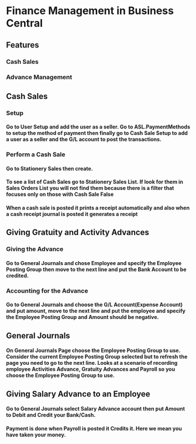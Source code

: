# Finance Management in Business Central
## Features
### Cash Sales
### Advance Management

## Cash Sales
### Setup
#### Go to User Setup and add the user as a seller. Go to ASL.PaymentMethods to setup the method of payment then finally go to Cash Sale Setup to add a user as a seller and the G/L account to post the transactions.
### Perform a Cash Sale
#### Go to Stationery Sales then create.
#### To see a list of Cash Sales go to Stationery Sales List. If look for them in Sales Orders List you will not find them because there is a filter that focuses only on those with Cash Sale False
#### When a cash sale is posted it prints a receipt automatically and also when a cash receipt journal is posted it generates a receipt

## Giving Gratuity and Activity Advances
### Giving the Advance
#### Go to General Journals and chose Employee and specify the Employee Posting Group then move to the next line and put the Bank Account to be credited.
### Accounting for the Advance
#### Go to General Journals and choose the G/L Account(Expense Account) and put amount, move to the next line and put the employee and specify the Employee Posting Group and Amount should be negative.

## General Journals
#### On General Journals Page choose the Employee Posting Group to use. Consider the current Employee Posting Group selected but to refresh the page you need to go to the next line. Looks at a scenario of recording employee Activities Advance, Gratuity Advances and Payroll so you choose the Employee Posting Group to use.

## Giving Salary Advance to an Employee
#### Go to General Journals select Salary Advance account then put Amount to Debit and Credit your Bank/Cash.
#### Payment is done when Payroll is posted it Credits it. Here we mean you have taken your money.
